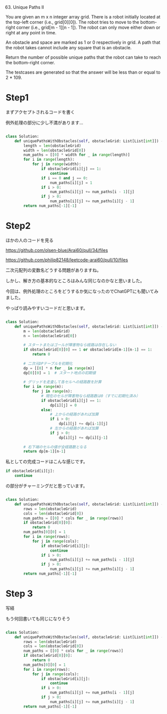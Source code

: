 63. Unique Paths II

You are given an m x n integer array grid. There is a robot initially located at the top-left corner (i.e., grid[0][0]). The robot tries to move to the bottom-right corner (i.e., grid[m - 1][n - 1]). The robot can only move either down or right at any point in time.

An obstacle and space are marked as 1 or 0 respectively in grid. A path that the robot takes cannot include any square that is an obstacle.

Return the number of possible unique paths that the robot can take to reach the bottom-right corner.

The testcases are generated so that the answer will be less than or equal to 2 * 109.

# Step1

まずアクセプトされるコードを書く

例外処理の部分に少し不満があります...

```python

class Solution:
    def uniquePathsWithObstacles(self, obstacleGrid: List[List[int]]) -> int:
        length = len(obstacleGrid)
        width = len(obstacleGrid[0])
        num_paths = [[0] * width for _ in range(length)]
        for i in range(length):
            for j in range(width):
                if obstacleGrid[i][j] == 1:
                    continue
                if i == 0 and j == 0:
                    num_paths[i][j] = 1
                if i > 0:
                    num_paths[i][j] += num_paths[i - 1][j]
                if j > 0:
                    num_paths[i][j] += num_paths[i][j - 1]
        return num_paths[-1][-1]

```


# Step2

ほかの人のコードを見る

https://github.com/olsen-blue/Arai60/pull/34/files

https://github.com/philip82148/leetcode-arai60/pull/10/files

二次元配列の変数名どうする問題がありますね。

しかし、解き方の基本的なところはみんな同じなのかなと思いました。


今回は、例外処理のところをどうするか気になったのでChatGPTにも聞いてみました。

やっぱり読みやすいコードだと思います。

```python

class Solution:
    def uniquePathsWithObstacles(self, obstacleGrid: List[List[int]]) -> int:
        m = len(obstacleGrid)
        n = len(obstacleGrid[0])
        
        # スタートまたはゴールが障害物なら経路は存在しない
        if obstacleGrid[0][0] == 1 or obstacleGrid[m-1][n-1] == 1:
            return 0
        
        # 二次元DPテーブルを初期化
        dp = [[0] * n for _ in range(m)]
        dp[0][0] = 1  # スタート地点の初期値
        
        # グリッドを走査して各セルへの経路数を計算
        for i in range(m):
            for j in range(n):
                # 現在のセルが障害物なら経路数は0（すでに初期化済み）
                if obstacleGrid[i][j] == 1:
                    dp[i][j] = 0
                else:
                    # 上からの経路があれば加算
                    if i > 0:
                        dp[i][j] += dp[i-1][j]
                    # 左からの経路があれば加算
                    if j > 0:
                        dp[i][j] += dp[i][j-1]
                        
        # 右下端のセルの値が全経路数となる
        return dp[m-1][n-1]

```

私としての完成コードはこんな感じです。

```python
if obstacleGrid[i][j]:
    continue
```
の部分がチャーミングだと思っています。

```python

class Solution:
    def uniquePathsWithObstacles(self, obstacleGrid: List[List[int]]) -> int:
        rows = len(obstacleGrid)
        cols = len(obstacleGrid[0])
        num_paths = [[0] * cols for _ in range(rows)]
        if obstacleGrid[0][0]:
            return 0
        num_paths[0][0] = 1
        for i in range(rows):
            for j in range(cols):
                if obstacleGrid[i][j]:
                    continue
                if i > 0:
                    num_paths[i][j] += num_paths[i - 1][j]
                if j > 0:
                    num_paths[i][j] += num_paths[i][j - 1]
        return num_paths[-1][-1]

```

# Step 3

写経

もう何回書いても同じになりそう

```python

class Solution:
    def uniquePathsWithObstacles(self, obstacleGrid: List[List[int]]) -> int:
        rows = len(obstacleGrid)
        cols = len(obstacleGrid[0])
        num_paths = [[0] * cols for _ in range(rows)]
        if obstacleGrid[0][0]:
            return 0
        num_paths[0][0] = 1
        for i in range(rows):
            for j in range(cols):
                if obstacleGrid[i][j]:
                    continue
                if i > 0:
                    num_paths[i][j] += num_paths[i - 1][j]
                if j > 0:
                    num_paths[i][j] += num_paths[i][j - 1]
        return num_paths[-1][-1]

```
